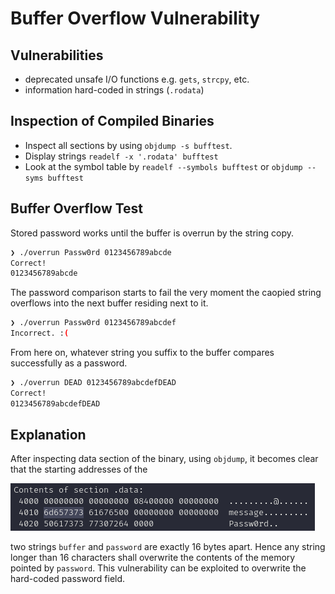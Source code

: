 # Buffer Overflow Vulnerability

## Vulnerabilities

- deprecated unsafe I/O functions e.g. `gets`, `strcpy`, etc.
- information hard-coded in strings (`.rodata`)

## Inspection of Compiled Binaries

- Inspect all sections by using `objdump -s bufftest`.
- Display strings `readelf -x '.rodata' bufftest`
- Look at the symbol table by `readelf --symbols bufftest` or `objdump --syms bufftest`

## Buffer Overflow Test

Stored password works until the buffer is overrun by the string copy.


```sh
❯ ./overrun Passw0rd 0123456789abcde
Correct!
0123456789abcde
```

The password comparison starts to fail the very moment the caopied string overflows into the next buffer residing next to it.

```sh
❯ ./overrun Passw0rd 0123456789abcdef
Incorrect. :(
```
From here on, whatever string you suffix to the buffer compares successfully as a password.

```sh
❯ ./overrun DEAD 0123456789abcdefDEAD
Correct!
0123456789abcdefDEAD
```



## Explanation

After inspecting data section of the binary, using `objdump`, it becomes clear that the starting addresses of the 

![buffer overrun](../../res/bufferoverun_data.png)

two strings `buffer` and `password` are exactly 16 bytes apart. Hence any string longer than 16 characters shall overwrite the contents of the memory pointed by `password`. This vulnerability can be exploited to overwrite the hard-coded password field. 

